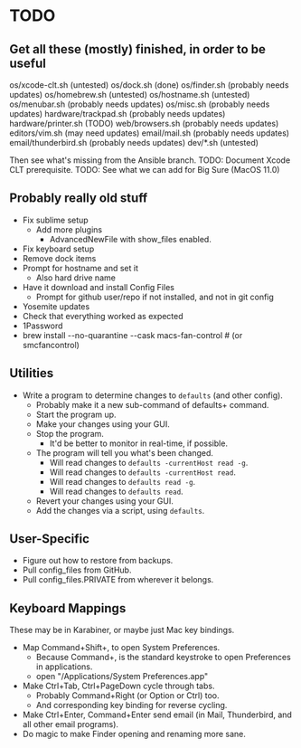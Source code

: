 TODO
====

Get all these (mostly) finished, in order to be useful
------------------------------------------------------

os/xcode-clt.sh         (untested)
os/dock.sh              (done)
os/finder.sh            (probably needs updates)
os/homebrew.sh          (untested)
os/hostname.sh          (untested)
os/menubar.sh           (probably needs updates)
os/misc.sh              (probably needs updates)
hardware/trackpad.sh    (probably needs updates)
hardware/printer.sh     (TODO)
web/browsers.sh         (probably needs updates)
editors/vim.sh          (may need updates)
email/mail.sh           (probably needs updates)
email/thunderbird.sh    (probably needs updates)
dev/*.sh                (untested)

Then see what's missing from the Ansible branch.
TODO: Document Xcode CLT prerequisite.
TODO: See what we can add for Big Sure (MacOS 11.0)

Probably really old stuff
-------------------------
* Fix sublime setup
  * Add more plugins
    * AdvancedNewFile with show_files enabled.
* Fix keyboard setup
* Remove dock items
* Prompt for hostname and set it
  * Also hard drive name
* Have it download and install Config Files
  * Prompt for github user/repo if not installed, and not in git config
* Yosemite updates
* Check that everything worked as expected
* 1Password
* brew install --no-quarantine --cask macs-fan-control # (or smcfancontrol)


Utilities
---------

- Write a program to determine changes to `defaults` (and other config).
  - Probably make it a new sub-command of defaults+ command.
  - Start the program up.
  - Make your changes using your GUI.
  - Stop the program.
    - It'd be better to monitor in real-time, if possible.
  - The program will tell you what's been changed.
    - Will read changes to `defaults -currentHost read -g`.
    - Will read changes to `defaults -currentHost read`.
    - Will read changes to `defaults read -g`.
    - Will read changes to `defaults read`.
  - Revert your changes using your GUI.
  - Add the changes via a script, using `defaults`.


User-Specific
-------------

- Figure out how to restore from backups.
- Pull config_files from GitHub.
- Pull config_files.PRIVATE from wherever it belongs.


Keyboard Mappings
-----------------

These may be in Karabiner, or maybe just Mac key bindings.

- Map Command+Shift+, to open System Preferences.
  - Because Command+, is the standard keystroke to open Preferences in applications.
  - open "/Applications/System Preferences.app"
- Make Ctrl+Tab, Ctrl+PageDown cycle through tabs.
  - Probably Command+Right (or Option or Ctrl) too.
  - And corresponding key binding for reverse cycling.
- Make Ctrl+Enter, Command+Enter send email (in Mail, Thunderbird, and all other email programs).
- Do magic to make Finder opening and renaming more sane.
